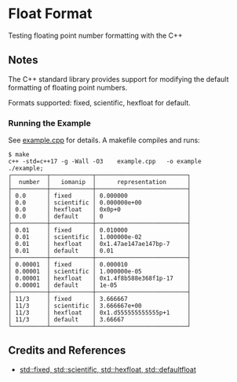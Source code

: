 # Float Format

Testing floating point number formatting with the C++

## Notes

The C++ standard library provides support for modifying the default formatting of floating point numbers.

Formats supported: fixed, scientific, hexfloat for default.


### Running the Example

See [example.cpp](./example.cpp) for details. A makefile compiles and runs:

```
$ make
c++ -std=c++17 -g -Wall -O3    example.cpp   -o example
./example;
┌──────────┬────────────┬──────────────────────────┐
│  number  │   iomanip  │      representation      │
├──────────┼────────────┼──────────────────────────┤
│ 0.0      │ fixed      │ 0.000000                 │
│ 0.0      │ scientific │ 0.000000e+00             │
│ 0.0      │ hexfloat   │ 0x0p+0                   │
│ 0.0      │ default    │ 0                        │
├──────────┼────────────┼──────────────────────────┤
│ 0.01     │ fixed      │ 0.010000                 │
│ 0.01     │ scientific │ 1.000000e-02             │
│ 0.01     │ hexfloat   │ 0x1.47ae147ae147bp-7     │
│ 0.01     │ default    │ 0.01                     │
├──────────┼────────────┼──────────────────────────┤
│ 0.00001  │ fixed      │ 0.000010                 │
│ 0.00001  │ scientific │ 1.000000e-05             │
│ 0.00001  │ hexfloat   │ 0x1.4f8b588e368f1p-17    │
│ 0.00001  │ default    │ 1e-05                    │
├──────────┼────────────┼──────────────────────────┤
│ 11/3     │ fixed      │ 3.666667                 │
│ 11/3     │ scientific │ 3.666667e+00             │
│ 11/3     │ hexfloat   │ 0x1.d555555555555p+1     │
│ 11/3     │ default    │ 3.66667                  │
└──────────┴────────────┴──────────────────────────┘
```

## Credits and References

* [std::fixed, std::scientific, std::hexfloat, std::defaultfloat](https://en.cppreference.com/w/cpp/io/manip/fixed)
